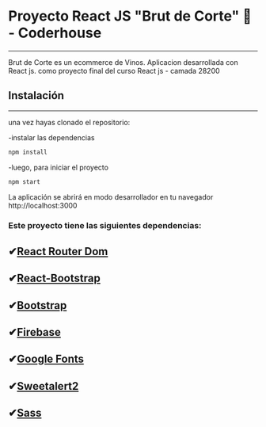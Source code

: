 # Proyecto React JS "Brut de Corte" 🍷 - Coderhouse 
___

Brut de Corte es un ecommerce de Vinos. Aplicacion desarrollada con React js. como proyecto final del curso React js - camada 28200



## Instalación
___
una vez hayas clonado el repositorio:

-instalar las dependencias
```sh
npm install 
```

-luego, para iniciar el proyecto
```sh
npm start
```
La aplicación se abrirá en modo desarrollador en tu navegador http://localhost:3000 

### Este proyecto tiene las siguientes dependencias:

✔[React Router Dom](https://v5.reactrouter.com/web/guides/quick-start)
-
✔[React-Bootstrap](https://react-bootstrap.github.io/)
-
✔[Bootstrap](https://getbootstrap.com/)
-
✔[Firebase](https://firebase.google.com/?hl=es-419)
-
✔[Google Fonts](https://fonts.google.com/)
-
✔[Sweetalert2](https://sweetalert2.github.io/)
-
✔[Sass](https://sass-lang.com/)
-